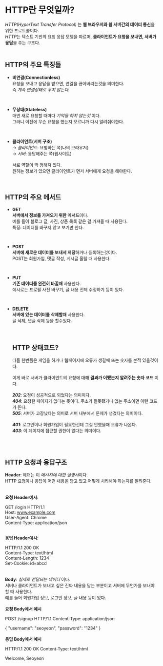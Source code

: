HTTP란 무엇일까?
===============
*HTTP(HyperText Transfer Protocol)* 는 **웹 브라우저와 웹 서버간의 데이터 통신**을 위한 프로토콜이다.<br>
*HTTP*는 텍스트 기반의 요청 응답 모델을 따르며, **클라이언트가 요청을 보내면, 서버가 응답**을 주는 구조다.<br>
<br>

HTTP의 주요 특징들
---------------
* **비연결(Connectionless)** <br>
 요청을 보내고 응답을 받으면, 연결을 끊어버리는것을 의미한다.<br>
 즉 *계속 연결상태로 두지 않는다.* <br>
 <br>
 
 * **무상태(Stateless)** <br>
매번 새로 요청할 때마다 *기억을 하지 않는것* 이다.<br>
그러니 이전에 무슨 요청을 했는지 모르니까 다시 알려줘야한다.<br>
<br>

* **클라이언트(서버 구조)** <br>
→ *클라이언트*: 요청하는 쪽(나의 브라우저)<br>
→ *서버*: 응답해주는 쪽(웹사이트)<br>
  <br>
서로 역할이 딱 정해져 있다.<br>
원하는 정보가 있으면 클라이언트가 먼저 서버에게 요청을 해야한다.<br>
<br>

HTTP의 주요 메서드
-----------------
* **GET** <br>
**서버에서 정보를 가져오기 위한 메서드**이다.<br>
예를 들어 블로그 글, 사진, 상품 목록 같은 걸 가져올 때 사용된다.<br>
특징: 데이터를 바꾸지 않고 보기만 한다.<br>
<br>

* **POST** <br>
**서버에 새로운 데이터를 보내서 저장**하거나 등록하는것이다.<br>
POST는 회원가입, 댓글 작성, 게시글 올릴 때 사용한다.<br>
<br>

* **PUT** <br>
**기존 데이터를 완전히 바꿀때** 사용한다.<br>
예시로는 프로필 사진 바꾸기, 글 내용 전체 수정하기 등이 있다.<br>
<br>

* **DELETE** <br>
**서버에 있는 데이터를 삭제할때** 사용한다.<br>
글 삭제, 댓글 삭제 등을 할수있다.<br>
  <br>
  <br>

  HTTP 상태코드?
  -------------
  다들 한번쯤은 게임을 하거나 웹페이지에 오류가 생길때 뜨는 숫자를 본적 있을것이다.<br><br>
  이게 바로 서버가 클라이언트의 요청에 대해 **결과가 어땠는지 알려주는 숫자 코드** 이다.<br>
  <br>
  ***202***: 요청이 성공적으로 되었다는 의미이다.<br>
  ***404***: 요청한 페이지가 없다는 뜻이다. 주소가 잘못됐거나 없는 주소이면 이런 코드가 뜬다.<br>
  ***505***: 서버가 고장났다는 의미로 서버 내부에서 문제가 생겼다는 의미이다.<br>
  <br>
  ***401***: 로그인이나 회원가입이 필요한건데 그걸 안했을때 오류가 나온다.<br>
  ***403***: 이 페이지에 접근할 권한이 없다는 의미이다.<br>
<br>
<br>

HTTP 요청과 응답구조
--------------------
**Header**: 헤더는 이 *메시지에 대한 설명서*이다.<br>
HTTP 요청이나 응답이 어떤 내용을 담고 있고 어떻게 처리해야 하는지를 알려준다.<br>
<br>
<br>
**요청 Header예시:<br>**

GET /login HTTP/1.1 <br>
Host: www.example.com <br>
User-Agent: Chrome <br>
Content-Type: application/json <br>
<br>

**응답 Header예시:<br>**

HTTP/1.1 200 OK <br>
Content-Type: text/html <br>
Content-Length: 1234 <br>
Set-Cookie: id=abcd <br>
<br>
<br>
 **Body**: *실제로 전달되는 데이터* 이다.<br>
서버나 클라이언트가 보내고 싶은 진짜 내용을 담는 부분이고 서버에 무언가를 보내야 할 때 사용한다.<br>
예를 들어 회원가입 정보, 로그인 정보, 글 내용 등이 있다.<br>
<br>
**요청 Body에서 예시<br>**

POST /signup HTTP/1.1
Content-Type: application/json

{
  "username": "seoyeon",
  "password": "1234"
}
<br>
<br>
**응답 Body에서 예시<br>**

HTTP/1.1 200 OK
Content-Type: text/html

<html>
  <body>
    Welcome, Seoyeon
  </body>
</html>









